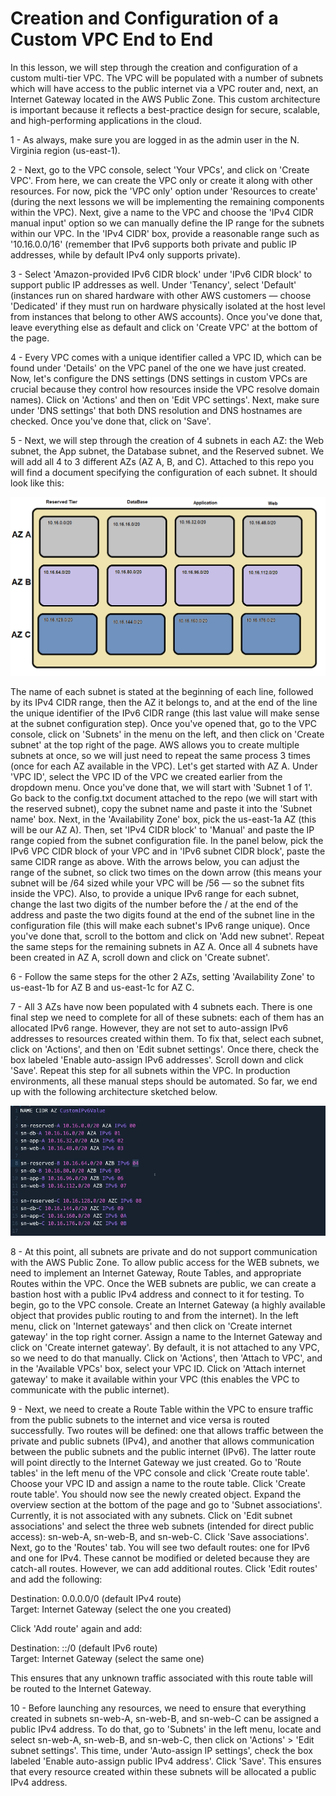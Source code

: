 # Creation and Configuration of a Custom VPC End to End

In this lesson, we will step through the creation and configuration of a custom multi-tier VPC. The VPC will be populated with a number of subnets which will have access to the public internet via a VPC router and, next, an Internet Gateway located in the AWS Public Zone. This custom architecture is important because it reflects a best-practice design for secure, scalable, and high-performing applications in the cloud.<br/>

1 - As always, make sure you are logged in as the admin user in the N. Virginia region (us-east-1). <br/>

2 - Next, go to the VPC console, select 'Your VPCs', and click on 'Create VPC'. From here, we can create the VPC only or create it along with other resources. For now, pick the 'VPC only' option under 'Resources to create' (during the next lessons we will be implementing the remaining components within the VPC). Next, give a name to the VPC and choose the 'IPv4 CIDR manual input' option so we can manually define the IP range for the subnets within our VPC. In the 'IPv4 CIDR' box, provide a reasonable range such as '10.16.0.0/16' (remember that IPv6 supports both private and public IP addresses, while by default IPv4 only supports private). <br/>

3 - Select 'Amazon-provided IPv6 CIDR block' under 'IPv6 CIDR block' to support public IP addresses as well. Under 'Tenancy', select 'Default' (instances run on shared hardware with other AWS customers — choose 'Dedicated' if they must run on hardware physically isolated at the host level from instances that belong to other AWS accounts). Once you've done that, leave everything else as default and click on 'Create VPC' at the bottom of the page. <br/>

4 - Every VPC comes with a unique identifier called a VPC ID, which can be found under 'Details' on the VPC panel of the one we have just created. Now, let's configure the DNS settings (DNS settings in custom VPCs are crucial because they control how resources inside the VPC resolve domain names). Click on 'Actions' and then on 'Edit VPC settings'. Next, make sure under 'DNS settings' that both DNS resolution and DNS hostnames are checked. Once you've done that, click on 'Save'. <br/>

5 - Next, we will step through the creation of 4 subnets in each AZ: the Web subnet, the App subnet, the Database subnet, and the Reserved subnet. We will add all 4 to 3 different AZs (AZ A, B, and C). Attached to this repo you will find a document specifying the configuration of each subnet. It should look like this: <br/>

![pic2](vpc_state1.png)

The name of each subnet is stated at the beginning of each line, followed by its IPv4 CIDR range, then the AZ it belongs to, and at the end of the line the unique identifier of the IPv6 CIDR range (this last value will make sense at the subnet configuration step). Once you've opened that, go to the VPC console, click on 'Subnets' in the menu on the left, and then click on 'Create subnet' at the top right of the page. AWS allows you to create multiple subnets at once, so we will just need to repeat the same process 3 times (once for each AZ available in the VPC). Let's get started with AZ A. Under 'VPC ID', select the VPC ID of the VPC we created earlier from the dropdown menu. Once you've done that, we will start with 'Subnet 1 of 1'. Go back to the config.txt document attached to the repo (we will start with the reserved subnet), copy the subnet name and paste it into the 'Subnet name' box. Next, in the 'Availability Zone' box, pick the us-east-1a AZ (this will be our AZ A). Then, set 'IPv4 CIDR block' to 'Manual' and paste the IP range copied from the subnet configuration file. In the panel below, pick the IPv6 VPC CIDR block of your VPC and in 'IPv6 subnet CIDR block', paste the same CIDR range as above. With the arrows below, you can adjust the range of the subnet, so click two times on the down arrow (this means your subnet will be /64 sized while your VPC will be /56 — so the subnet fits inside the VPC). Also, to provide a unique IPv6 range for each subnet, change the last two digits of the number before the /<number> at the end of the address and paste the two digits found at the end of the subnet line in the configuration file (this will make each subnet's IPv6 range unique). Once you've done that, scroll to the bottom and click on 'Add new subnet'. Repeat the same steps for the remaining subnets in AZ A. Once all 4 subnets have been created in AZ A, scroll down and click on 'Create subnet'.<br/>

6 - Follow the same steps for the other 2 AZs, setting 'Availability Zone' to us-east-1b for AZ B and us-east-1c for AZ C. <br/>

7 - All 3 AZs have now been populated with 4 subnets each. There is one final step we need to complete for all of these subnets: each of them has an allocated IPv6 range. However, they are not set to auto-assign IPv6 addresses to resources created within them. To fix that, select each subnet, click on 'Actions', and then on 'Edit subnet settings'. Once there, check the box labeled 'Enable auto-assign IPv6 addresses'. Scroll down and click 'Save'. Repeat this step for all subnets within the VPC. In production environments, all these manual steps should be automated. So far, we end up with the following architecture sketched below. <br/>

![pic1](config.PNG)

8 - At this point, all subnets are private and do not support communication with the AWS Public Zone. To allow public access for the WEB subnets, we need to implement an Internet Gateway, Route Tables, and appropriate Routes within the VPC. Once the WEB subnets are public, we can create a bastion host with a public IPv4 address and connect to it for testing. To begin, go to the VPC console. Create an Internet Gateway (a highly available object that provides public routing to and from the internet). In the left menu, click on 'Internet gateways' and then click on 'Create internet gateway' in the top right corner. Assign a name to the Internet Gateway and click on 'Create internet gateway'. By default, it is not attached to any VPC, so we need to do that manually. Click on 'Actions', then 'Attach to VPC', and in the 'Available VPCs' box, select your VPC ID. Click on 'Attach internet gateway' to make it available within your VPC (this enables the VPC to communicate with the public internet). <br/>

9 - Next, we need to create a Route Table within the VPC to ensure traffic from the public subnets to the internet and vice versa is routed successfully. Two routes will be defined: one that allows traffic between the private and public subnets (IPv4), and another that allows communication between the public subnets and the public internet (IPv6). The latter route will point directly to the Internet Gateway we just created. Go to 'Route tables' in the left menu of the VPC console and click 'Create route table'. Choose your VPC ID and assign a name to the route table. Click 'Create route table'. You should now see the newly created object. Expand the overview section at the bottom of the page and go to 'Subnet associations'. Currently, it is not associated with any subnets. Click on 'Edit subnet associations' and select the three web subnets (intended for direct public access): sn-web-A, sn-web-B, and sn-web-C. Click 'Save associations'. Next, go to the 'Routes' tab. You will see two default routes: one for IPv6 and one for IPv4. These cannot be modified or deleted because they are catch-all routes. However, we can add additional routes. Click 'Edit routes' and add the following:<br/>

Destination: 0.0.0.0/0 (default IPv4 route)<br/>
Target: Internet Gateway (select the one you created)<br/>

Click 'Add route' again and add:<br/>

Destination: ::/0 (default IPv6 route)<br/>
Target: Internet Gateway (select the same one)<br/>

This ensures that any unknown traffic associated with this route table will be routed to the Internet Gateway.<br/>

10 - Before launching any resources, we need to ensure that everything created in subnets sn-web-A, sn-web-B, and sn-web-C can be assigned a public IPv4 address. To do that, go to 'Subnets' in the left menu, locate and select sn-web-A, sn-web-B, and sn-web-C, then click on 'Actions' > 'Edit subnet settings'. This time, under 'Auto-assign IP settings', check the box labeled 'Enable auto-assign public IPv4 address'. Click 'Save'. This ensures that every resource created within these subnets will be allocated a public IPv4 address.<br/>


